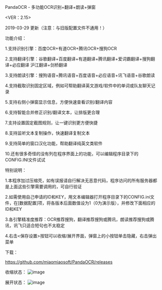 PandaOCR - 多功能OCR识别+翻译+朗读+弹窗

<VER：2.15>

2019-03-29 更新（注意：与旧版配置文件不通用！）

功能介绍：

1.支持识别引擎：百度OCR+有道OCR+腾讯OCR+搜狗OCR

2.支持翻译引擎：谷歌翻译+百度翻译+有道翻译+腾讯翻译+爱词霸翻译+搜狗翻译+必应翻译
沪江翻译+剑桥翻译

3.支持朗读引擎：搜狗语音+腾讯语音+百度语音+必应语音+讯飞语音+谷歌朗读

4.支持截取识别固定区域，例如可帮助翻译英文游戏/软件中的单词或队友聊天记录

5.支持右侧小弹窗显示信息，方便快速查看识别/翻译内容

6.支持智能合并修正识别/翻译文本，让排版更合理

7.支持设置固定截图规则，让一键识别更方便快捷

8.支持监听文本复制操作，快速翻译复制文本

9.支持简单的窗口汉化功能，帮助翻译纯英文类软件

10.还有很多奇怪的没有列在程序界面上的功能，可以编辑程序目录下的CONFIG.INI文件试试



特别说明：

1.本程序加过压缩壳，如有误报请自行解决无恶意代码，程序访问的所有服务器都是上面这些引擎需要调用的，可自行验证

2.如需使用自己申请的ID和KEY，用文本编辑器打开程序目录下的CONFIG.ini文件，在[数据配置]项，将各版本后面数值设为1（0为演示版），并修改下面相应的ID和KEY

3.各引擎精准度推荐：OCR推荐搜狗，翻译推荐搜狗或腾讯，朗读推荐搜狗或腾讯，讯飞只适合短句也不太稳定

4.右击<保存设置>按钮可以收缩/展开界面，弹窗上的小按钮单击隐藏，右击弹出菜单


下载：

https://github.com/miaomiaosoft/PandaOCR/releases

收缩状态：
![image](https://raw.githubusercontent.com/miaomiaosoft/PandaOCR/master/images/AeroSnap%E6%88%AA%E5%9B%BE1.png)


展开状态：
![image](https://raw.githubusercontent.com/miaomiaosoft/PandaOCR/master/images/AeroSnap%E6%88%AA%E5%9B%BE2.png)

